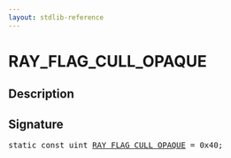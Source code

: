 ```yaml
---
layout: stdlib-reference
---
```


# RAY_FLAG_CULL_OPAQUE

## Description



## Signature
<pre>
<span class='code_keyword'>static</span> <span class='code_keyword'>const</span> <span class="code_keyword">uint</span> <a href="/stdlib-reference/global-decls/ray_flag_cull_opaque-01245679abcefghij" class="code_var">RAY_FLAG_CULL_OPAQUE</a> = 0x40;
</pre>

